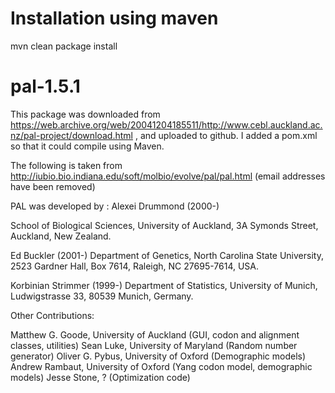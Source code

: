 

# Installation using maven

mvn clean package install


# pal-1.5.1

This package was downloaded from https://web.archive.org/web/20041204185511/http://www.cebl.auckland.ac.nz/pal-project/download.html , and uploaded to github.  I added a pom.xml so that it could compile using Maven.  



The following is taken from http://iubio.bio.indiana.edu/soft/molbio/evolve/pal/pal.html  (email addresses have been removed)


PAL was developed by :
Alexei Drummond (2000-)

School of Biological Sciences, University of Auckland, 3A Symonds Street, Auckland, New Zealand.

Ed Buckler (2001-)
Department of Genetics, North Carolina State University, 2523 Gardner Hall, Box 7614, Raleigh, NC 27695-7614, USA.

Korbinian Strimmer (1999-)
Department of Statistics, University of Munich, Ludwigstrasse 33, 80539 Munich, Germany.


Other Contributions:

Matthew G. Goode, University of Auckland (GUI, codon and alignment classes, utilities)
Sean Luke, University of Maryland (Random number generator)
Oliver G. Pybus, University of Oxford (Demographic models)
Andrew Rambaut, University of Oxford (Yang codon model, demographic models)
Jesse Stone, ? (Optimization code)

